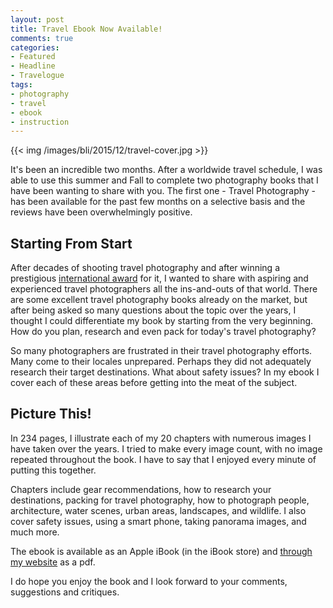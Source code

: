 ```yaml
---
layout: post
title: Travel Ebook Now Available!
comments: true
categories:
- Featured
- Headline
- Travelogue
tags:
- photography
- travel
- ebook
- instruction
---
```


{{<  img /images/bli/2015/12/travel-cover.jpg  >}}

It's been an incredible two months. After a worldwide travel schedule, I was able to use this summer and Fall to complete two photography books that I have been wanting to share with you. The first one - Travel Photography - has been available for the past few months on a selective basis and the reviews have been overwhelmingly positive. 

<!--more-->

## Starting From Start

After decades of shooting travel photography and after winning a prestigious [international award](http://www.lesterpickerphoto.com/2012/07/19/worth-the-wait/) for it, I wanted to share with aspiring and experienced travel photographers all the ins-and-outs of that world. There are some excellent travel photography books already on the market, but after being asked so many questions about the topic over the years, I thought I could differentiate my book by starting from the very beginning. How do you plan, research and even pack for today's travel photography? 

So many photographers are frustrated in their travel photography efforts. Many come to their locales unprepared. Perhaps they did not adequately research their target destinations. What about safety issues? In my ebook I cover each of these areas before getting into the meat of the subject. 

## Picture This!

In 234 pages, I illustrate each of my 20 chapters with numerous images I have taken over the years. I tried to make every image count, with no image repeated throughout the book. I have to say that I enjoyed every minute of putting this together. 

Chapters include gear recommendations, how to research your destinations, packing for travel photography, how to photograph people, architecture, water scenes, urban areas, landscapes, and wildlife. I also cover safety issues, using a smart phone, taking panorama images, and much more. 

The ebook is available as an Apple iBook (in the iBook store) and [through my website](http://shop.lesterpickerphoto.com/) as a pdf. 

I do hope you enjoy the book and I look forward to your comments, suggestions and critiques. 